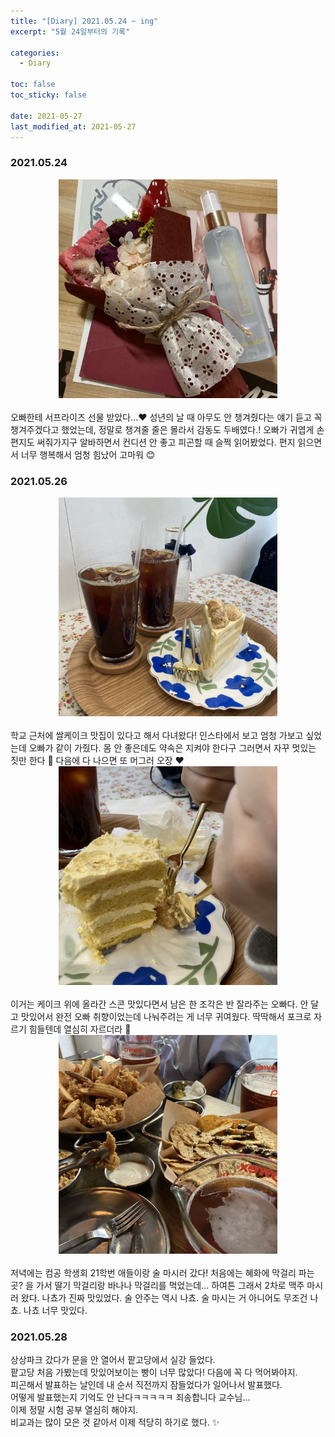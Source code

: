 ```yaml
---
title: "[Diary] 2021.05.24 ~ ing"
excerpt: "5월 24일부터의 기록"

categories:
  - Diary

toc: false
toc_sticky: false
 
date: 2021-05-27
last_modified_at: 2021-05-27
---
```



### 2021.05.24  

<center><img src="/assets/images/21052701/21052701_1.jpg" width="350"></center>  

<br>
오빠한테 서프라이즈 선물 받았다...❤  
성년의 날 때 아무도 안 챙겨줬다는 얘기 듣고 꼭 챙겨주겠다고 했었는데, 정말로 챙겨줄 줄은 몰라서 감동도 두배였다.!  
오빠가 귀엽게 손편지도 써줘가지구 알바하면서 컨디션 안 좋고 피곤할 때 슬쩍 읽어봤었다.  
편지 읽으면서 너무 행복해서 엄청 힘났어 고마워 😊  
<br>

### 2021.05.26  

<center><img src="/assets/images/21052701/21052701_2.jpg" width="350"></center>  

<br>
학교 근처에 쌀케이크 맛집이 있다고 해서 다녀왔다!  
인스타에서 보고 엄청 가보고 싶었는데 오빠가 같이 가줬다.  
몸 안 좋은데도 약속은 지켜야 한다구 그러면서 자꾸 멋있는 짓만 한다 👀  
다음에 다 나으면 또 머그러 오장 ❤  
<br>

<center><img src="/assets/images/21052701/21052701_3.jpg" width="350"></center>  

<br>
이거는 케이크 위에 올라간 스콘 맛있다면서 남은 한 조각은 반 잘라주는 오빠다.  
안 달고 맛있어서 완전 오빠 취향이었는데 나눠주려는 게 너무 귀여웠다.  
딱딱해서 포크로 자르기 힘들텐데 열심히 자르더라 🍴  
<br>

<center><img src="/assets/images/21052701/21052701_4.jpg" width="350"></center>  

<br>
저녁에는 컴공 학생회 21학번 애들이랑 술 마시러 갔다!  
처음에는 혜화에 막걸리 파는 곳? 을 가서 딸기 막걸리랑 바나나 막걸리를 먹었는데...  
하여튼 그래서 2차로 맥주 마시러 왔다.  
나쵸가 진짜 맛있었다. 술 안주는 역시 나쵸. 술 마시는 거 아니어도 무조건 나쵸. 나쵸 너무 맛있다.  
<br>

### 2021.05.28  

상상파크 갔다가 문을 안 열어서 팥고당에서 실강 들었다.  
팥고당 처음 가봤는데 맛있어보이는 빵이 너무 많았다! 다음에 꼭 다 먹어봐야지.  
피곤해서 발표하는 날인데 내 순서 직전까지 잠들었다가 일어나서 발표했다.  
어떻게 발표했는지 기억도 안 난다ㅋㅋㅋㅋㅋ 죄송합니다 교수님...  
이제 정말 시험 공부 열심히 해야지.  
비교과는 많이 모은 것 같아서 이제 적당히 하기로 했다. ✨